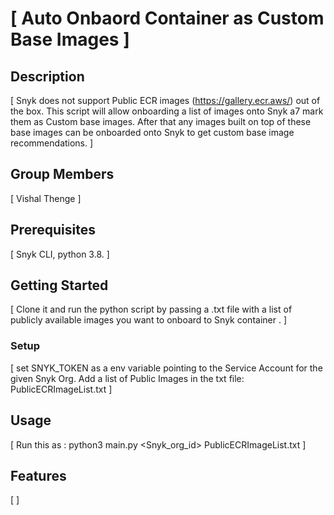 
# \[ Auto Onbaord Container as Custom Base Images \]

## Description
\[ Snyk does not support Public ECR images (https://gallery.ecr.aws/) out of the box. 
This script will allow onboarding a list of images onto Snyk a7 mark them as Custom base images. After that any images built on top of these base images can be onboarded onto Snyk to get custom base image recommendations. \]

## Group Members
\[ Vishal Thenge \]

## Prerequisites
\[ Snyk CLI, python 3.8. \]

## Getting Started
\[ Clone it and run the python script by passing a .txt file with a list of publicly available images you want to onboard to Snyk container . \]

### Setup
\[ set SNYK_TOKEN as a env variable pointing to the Service Account for the given Snyk Org.
Add a list of Public Images in the txt file: PublicECRImageList.txt \]

## Usage
\[ Run this as : python3 main.py <Snyk_org_id> PublicECRImageList.txt
 \]

## Features
\[  \]
